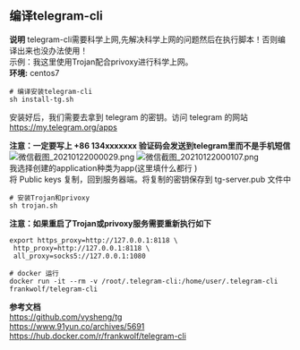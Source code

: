 ## 编译telegram-cli

**说明** telegram-cli需要科学上网,先解决科学上网的问题然后在执行脚本！否则编译出来也没办法使用！  
示例：我这里使用Trojan配合privoxy进行科学上网。  
**环境:** centos7
```
# 编译安装telegram-cli
sh install-tg.sh
```
安装好后，我们需要去拿到 telegram 的密钥。访问 telegram 的网站  
https://my.telegram.org/apps

**注意：一定要写上 +86 134xxxxxxx  验证码会发送到telegram里而不是手机短信**  
![微信截图_20210122000029.png](https://i.loli.net/2021/01/22/ZamMSc6JilAW7eP.png)
![微信截图_20210122000107.png](https://i.loli.net/2021/01/22/q5IcfNUZXgOsne2.png)  
我选择创建的application种类为app(这里填什么都行 )  
将 Public keys 复制，回到服务器端。将复制的密钥保存到 tg-server.pub 文件中
```
# 安装Trojan和privoxy
sh trojan.sh
```
**注意：如果重启了Trojan或privoxy服务需要重新执行如下**
```
export https_proxy=http://127.0.0.1:8118 \ 
 http_proxy=http://127.0.0.1:8118 \ 
 all_proxy=socks5://127.0.0.1:1080 
```
```
# docker 运行
docker run -it --rm -v /root/.telegram-cli:/home/user/.telegram-cli frankwolf/telegram-cli
```

**参考文档**  
https://github.com/vysheng/tg  
https://www.91yun.co/archives/5691  
https://hub.docker.com/r/frankwolf/telegram-cli  
